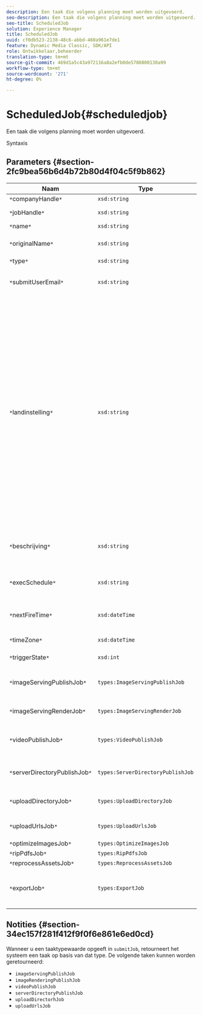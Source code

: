 ```yaml
---
description: Een taak die volgens planning moet worden uitgevoerd.
seo-description: Een taak die volgens planning moet worden uitgevoerd.
seo-title: ScheduledJob
solution: Experience Manager
title: ScheduledJob
uuid: cf0db523-2138-48c6-abbd-460a961e7de1
feature: Dynamic Media Classic, SDK/API
role: Ontwikkelaar,beheerder
translation-type: tm+mt
source-git-commit: 469d1a5c43a972116a8a2efb0de5708800130a99
workflow-type: tm+mt
source-wordcount: '271'
ht-degree: 0%

---
```



# ScheduledJob{#scheduledjob}

Een taak die volgens planning moet worden uitgevoerd.

Syntaxis

## Parameters {#section-2fc9bea56b6d4b72b80d4f04c5f9b862}

| Naam | Type | Beschrijving |
|---|---|---|
| `*`companyHandle`*` | `xsd:string` | Bedrijfshandgreep. |
| `*`jobHandle`*` | `xsd:string` | Geplande taakgreep. |
| `*`name`*` | `xsd:string` | Taaknaam. |
| `*`originalName`*` | `xsd:string` | Oorspronkelijke naam van de geplande taak. |
| `*`type`*` | `xsd:string` | Taaktype. |
| `*`submitUserEmail`*` | `xsd:string` | Het e-mailadres van de gebruiker die de taak heeft gepland. |
| `*`landinstelling`*` | `xsd:string` | De landinstelling die moet worden gebruikt voor loggegevens van taken en e-maillokalisatie. Landinstellingen worden opgegeven als `<language_code>[- <country_code>]`, waarbij de taalcode een code van twee kleine letters is zoals gespecificeerd in ISO-639, en de optionele landcode een code van twee letters in hoofdletters is zoals gespecificeerd in ISO-3166. De landinstelling voor Engels (Verenigde Staten) zou bijvoorbeeld als volgt zijn: `en-US`. |
| `*`beschrijving`*` | `xsd:string` | Een beschrijving van de taak zoals oorspronkelijk opgegeven in `submitJob`. |
| `*`execSchedule`*` | `xsd:string` | Wanneer de taak volgens planning moet worden uitgevoerd. |
| `*`nextFireTime`*` | `xsd:dateTime` | De datum, tijd en tijdzone waarop de taak wordt gestart. |
| `*`timeZone`*` | `xsd:dateTime` | De tijdzone van de geplande taak. |
| `*`triggerState`*` | `xsd:int` | Keuze van status voor taaktrigger. |
| `*`imageServingPublishJob`*` | `types:ImageServingPublishJob` | Taakdetails voor een afbeelding die publicatietaak aanbiedt. |
| `*`imageServingRenderJob`*` | `types:ImageServingRenderJob` | Taakdetails voor een renderingtaak voor afbeeldingen. |
| `*`videoPublishJob`*` | `types:VideoPublishJob` | Taakdetails voor een video-publicatietaak. Zie [VideoPublishJob](https://experienceleague.adobe.com/docs/dynamic-media-developer-resources/image-production-api/data-types/r-scheduled-job.html). |
| `*`serverDirectoryPublishJob`*` | `types:ServerDirectoryPublishJob` | Taakgegevens voor de publicatietaak van een servermap. |
| `*`uploadDirectoryJob`*` | `types:UploadDirectoryJob` | Taakgegevens voor een uploadmaptaak. |
| `*`uploadUrlsJob`*` | `types:UploadUrlsJob` | Taakgegevens voor een upload-URL&#39;s-taak. |
| `*`optimizeImagesJob`*` | `types:OptimizeImagesJob` |  |
| `*`ripPdfsJob`*` | `types:RipPdfsJob` |  |
| `*`reprocessAssetsJob`*` | `types:ReprocessAssetsJob` |  |
| `*`exportJob`*` | `types:ExportJob` | Toestaan dat eerder geüploade bestanden zijn geëxporteerd. Zie [Taak exporteren](https://experienceleague.adobe.com/docs/dynamic-media-developer-resources/image-production-api/data-types/r-scheduled-job.html). |

## Notities {#section-34ec157f281f412f9f0f6e861e6ed0cd}

Wanneer u een taaktypewaarde opgeeft in `submitJob`, retourneert het systeem een taak op basis van dat type. De volgende taken kunnen worden geretourneerd:

* `imageServingPublishJob`
* `imageRenderingPublishJob`
* `videoPublishJob`
* `serverDirectoryPublishJob`
* `uploadDirectorhJob`
* `uploadUrlsJob`

